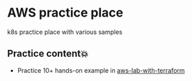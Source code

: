 # AWS practice place

k8s practice place with various samples

## Practice content💥

- Practice 10+ hands-on example in [aws-lab-with-terraform](https://github.com/tungbq/aws-lab-with-terraform)

